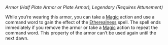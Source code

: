 _Armor (Half Plate Armor or Plate Armor), Legendary (Requires Attunement)_

While you’re wearing this armor, you can take a [Magic](https://www.dndbeyond.com/sources/dnd/free-rules/rules-glossary#MagicAction) action and use a command word to gain the effect of the [Etherealness](https://www.dndbeyond.com/spells/2619193-etherealness) spell. The spell ends immediately if you remove the armor or take a [Magic](https://www.dndbeyond.com/sources/dnd/free-rules/rules-glossary#MagicAction) action to repeat the command word. This property of the armor can’t be used again until the next dawn.
